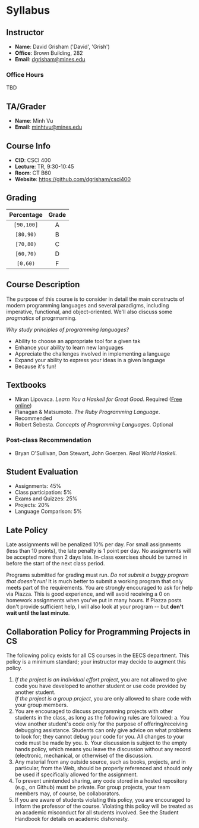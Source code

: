 Syllabus
========

Instructor
----------

-   **Name**: David Grisham ('David', 'Grish')
-   **Office**: Brown Building, 282
-   **Email**: dgrisham@mines.edu

### Office Hours

TBD

TA/Grader
---------

-   **Name**: Minh Vu
-   **Email**: minhtvu@mines.edu

Course Info
-----------

-   **CID**: CSCI 400
-   **Lecture**: TR, 9:30-10:45
-   **Room**: CT B60
-   **Website**: <https://github.com/dgrisham/csci400>

Grading
-------

Percentage | Grade
:--------: | :---:
`[90,100]` | A
`[80,90)`  | B
`[70,80)`  | C
`[60,70)`  | D
`[0,60)`   | F

Course Description
------------------

The purpose of this course is to consider in detail the main constructs of
modern programming languages and several paradigms, including imperative,
functional, and object-oriented. We'll also discuss some *pragmatics* of
progrmaming.

*Why study principles of programming languages?*

-   Ability to choose an appropriate tool for a given tak
-   Enhance your ability to learn new languages
-   Appreciate the challenges involved in implementing a language
-   Expand your ability to express your ideas in a given language
-   Because it's fun!

Textbooks
---------

-   Miran Lipovaca. *Learn You a Haskell for Great Good*. Required ([Free
    online](http://learnyouahaskell.com/))
-   Flanagan & Matsumoto. *The Ruby Programming Language*. Recommended
-   Robert Sebesta. *Concepts of Programming Languages*. Optional

### Post-class Recommendation

-   Bryan O'Sullivan, Don Stewart, John Goerzen. *Real World Haskell*.

Student Evaluation
------------------

-   Assignments: 45%
-   Class participation: 5%
-   Exams and Quizzes: 25%
-   Projects: 20%
-   Language Comparison: 5%

Late Policy
-----------

Late assignments will be penalized 10% per day. For small assignments (less than
10 points), the late penalty is 1 point per day. No assignments will be accepted
more than 2 days late. In-class exercises should be turned in before the start
of the next class period.

Programs submitted for grading must run. *Do not submit a buggy program that
doesn't run!* It is much better to submit a working program that only meets part
of the requirements. You are strongly encouraged to ask for help via Piazza.
This is good experience, and will avoid receiving a 0 on homework assignments
when you've put in many hours. If Piazza posts don't provide sufficient help, I
will also look at your program -- but **don't wait until the last minute**.

Collaboration Policy for Programming Projects in CS
---------------------------------------------------

The following policy exists for all CS courses in the EECS department. This
policy is a minimum standard; your instructor may decide to augment this policy.

1.  *If the project is an individual effort project*, you are not allowed to
    give code you have developed to another student or use code provided by
    another student.\
    *If the project is a group project*, you are only allowed to share code with
    your group members.
2.  You are encouraged to discuss programming projects with other students in
    the class, as long as the following rules are followed:
    a.  You view another student's code only for the purpose of
        offering/receiving debugging assistance. Students can only give advice
        on what problems to look for; they cannot debug your code for you. All
        changes to your code must be made by you.
    b.  Your discussion is subject to the empty hands policy, which means you
        leave the discussion without any record (electronic, mechanical, or
        otherwise) of the discussion.
3.  Any material from any outside source, such as books, projects, and in
    particular, from the Web, should be properly referenced and should only be
    used if specifically allowed for the assignment.
4.  To prevent unintended sharing, any code stored in a hosted repository (e.g.,
    on Github) must be private. For group projects, your team members may, of
    course, be collaborators.
5.  If you are aware of students violating this policy, you are encouraged to
    inform the professor of the course. Violating this policy will be treated as
    an academic misconduct for all students involved. See the Student Handbook
    for details on academic dishonesty.
